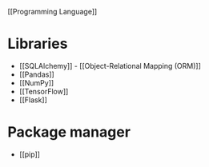 [[Programming Language]]
# Libraries
- [[SQLAlchemy]] - [[Object-Relational Mapping (ORM)]]
- [[Pandas]]
- [[NumPy]]
- [[TensorFlow]]
- [[Flask]]
# Package manager
- [[pip]]